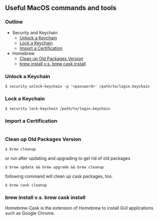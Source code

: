 ## Useful MacOS commands and tools

### Outline
- Security and Keychain
    - [Unlock a Keychain](#unlock-a-keychain)
    - [Lock a Keychain](#lock-a-keychain)
    - [Import a Certification](#import-a-certification)
- Homebrew
    - [Clean up Old Packages Version ](#clean-up-old-packages-version)
    - [brew install v.s. brew cask install](#brew-install-vs-brew-cask-install)

### Unlock a Keychain
```shell
$ security unlock-keychain -p '<password>' /path/to/login.keychain    
```

### Lock a Keychain
```shell
$ security lock-keychain /path/to/login.keychain    
```

### Import a Certification
```shell

```

### Clean up Old Packages Version
```shell
$ brew cleanup
```

or run after updating and upgrading to get rid of old packages

```shell
$ brew update && brew upgrade && brew cleanup
```

following command will clean up cask packages, too.
```shell
$ brew cask cleanup
```

### brew install v.s. brew cask install
Homebrew-Cask is the extension of Homebrew to install GUI applications such as Google Chrome.

